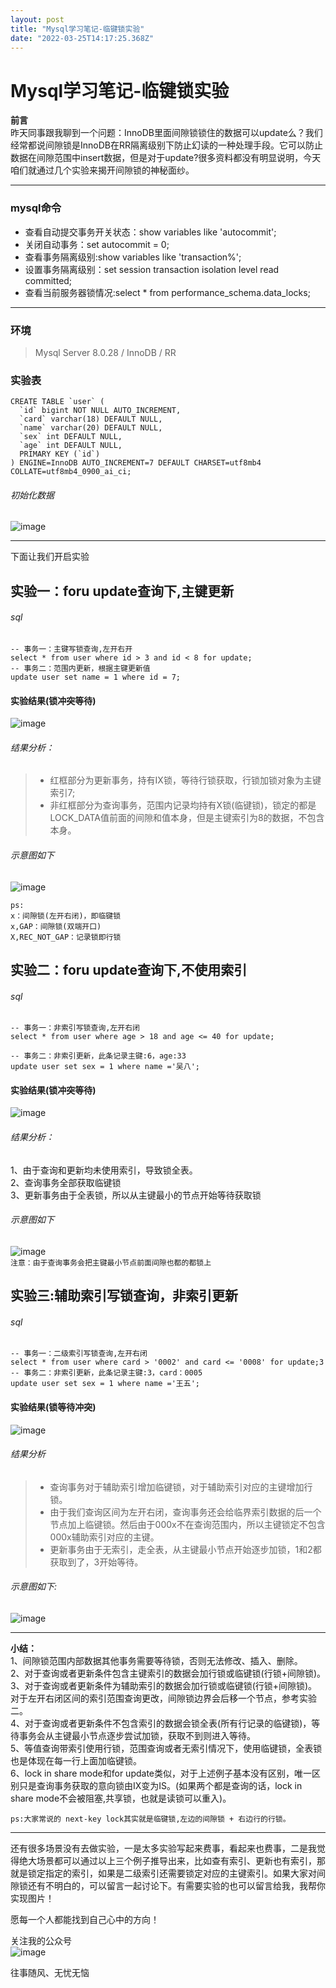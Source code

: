```yaml
---
layout: post
title: "Mysql学习笔记-临键锁实验"
date: "2022-03-25T14:17:25.368Z"
---
```

Mysql学习笔记-临键锁实验
===============

**前言**  
昨天同事跟我聊到一个问题：InnoDB里面间隙锁锁住的数据可以update么？我们经常都说间隙锁是InnoDB在RR隔离级别下防止幻读的一种处理手段。它可以防止数据在间隙范围中insert数据，但是对于update?很多资料都没有明显说明，今天咱们就通过几个实验来揭开间隙锁的神秘面纱。

* * *

### mysql命令

*   查看自动提交事务开关状态：show variables like 'autocommit';
*   关闭自动事务：set autocommit = 0;
*   查看事务隔离级别:show variables like 'transaction%';
*   设置事务隔离级别：set session transaction isolation level read committed;
*   查看当前服务器锁情况:select \* from performance\_schema.data\_locks;

* * *

### 环境

> Mysql Server 8.0.28 / InnoDB / RR

### 实验表

    CREATE TABLE `user` (
      `id` bigint NOT NULL AUTO_INCREMENT,
      `card` varchar(18) DEFAULT NULL,
      `name` varchar(20) DEFAULT NULL,
      `sex` int DEFAULT NULL,
      `age` int DEFAULT NULL,
      PRIMARY KEY (`id`)
    ) ENGINE=InnoDB AUTO_INCREMENT=7 DEFAULT CHARSET=utf8mb4 COLLATE=utf8mb4_0900_ai_ci;
    

###### 初始化数据

![image](https://img2022.cnblogs.com/blog/2053610/202203/2053610-20220325174601480-202813215.png)

* * *

下面让我们开启实验

实验一：foru update查询下,主键更新
-----------------------

###### sql

    -- 事务一：主键写锁查询,左开右开
    select * from user where id > 3 and id < 8 for update;
    -- 事务二：范围内更新，根据主键更新值
    update user set name = 1 where id = 7;
    

#### 实验结果(锁冲突等待)

![image](https://img2022.cnblogs.com/blog/2053610/202203/2053610-20220325174756712-403312223.png)

###### 结果分析：

> *   红框部分为更新事务，持有IX锁，等待行锁获取，行锁加锁对象为主键索引7;
> *   非红框部分为查询事务，范围内记录均持有X锁(临键锁)，锁定的都是LOCK\_DATA值前面的间隙和值本身，但是主键索引为8的数据，不包含本身。

###### 示意图如下

![image](https://img2022.cnblogs.com/blog/2053610/202203/2053610-20220325174900567-138495397.png)

    ps:
    x：间隙锁(左开右闭)，即临键锁
    x,GAP：间隙锁(双端开口)
    X,REC_NOT_GAP：记录锁即行锁
    

实验二：foru update查询下,不使用索引
------------------------

###### sql

    -- 事务一：非索引写锁查询,左开右闭
    select * from user where age > 18 and age <= 40 for update;
    
    -- 事务二：非索引更新，此条记录主键:6，age:33
    update user set sex = 1 where name ='吴八';
    

#### 实验结果(锁冲突等待)

![image](https://img2022.cnblogs.com/blog/2053610/202203/2053610-20220325175139876-1292029433.png)

###### 结果分析：

1、由于查询和更新均未使用索引，导致锁全表。  
2、查询事务全部获取临键锁  
3、更新事务由于全表锁，所以从主键最小的节点开始等待获取锁

###### 示意图如下

![image](https://img2022.cnblogs.com/blog/2053610/202203/2053610-20220325175358377-1882763980.png)  
`注意：由于查询事务会把主键最小节点前面间隙也都的都锁上`

实验三:辅助索引写锁查询，非索引更新
------------------

###### sql

    -- 事务一：二级索引写锁查询,左开右闭
    select * from user where card > '0002' and card <= '0008' for update;3
    -- 事务二：非索引更新，此条记录主键:3，card：0005
    update user set sex = 1 where name ='王五';
    

#### 实验结果(锁等待冲突)

![image](https://img2022.cnblogs.com/blog/2053610/202203/2053610-20220325175808527-672684.png)

###### 结果分析

> *   查询事务对于辅助索引增加临键锁，对于辅助索引对应的主键增加行锁。
> *   由于我们查询区间为左开右闭，查询事务还会给临界索引数据的后一个节点加上临键锁。然后由于000x不在查询范围内，所以主键锁定不包含000x辅助索引对应的主键。
> *   更新事务由于无索引，走全表，从主键最小节点开始逐步加锁，1和2都获取到了，3开始等待。

###### 示意图如下:

![image](https://img2022.cnblogs.com/blog/2053610/202203/2053610-20220325180408631-1067110556.png)

* * *

**小结：**  
1、间隙锁范围内部数据其他事务需要等待锁，否则无法修改、插入、删除。  
2、对于查询或者更新条件包含主键索引的数据会加行锁或临键锁(行锁+间隙锁)。  
3、对于查询或者更新条件为辅助索引的数据会加行锁或临键锁(行锁+间隙锁)。对于左开右闭区间的索引范围查询更改，间隙锁边界会后移一个节点，参考实验二。  
4、对于查询或者更新条件不包含索引的数据会锁全表(所有行记录的临键锁)，等待事务会从主键最小节点逐步尝试加锁，获取不到则进入等待。  
5、等值查询带索引使用行锁，范围查询或者无索引情况下，使用临键锁，全表锁也是体现在每一行上面加临键锁。  
6、lock in share mode和for update类似，对于上述例子基本没有区别，唯一区别只是查询事务获取的意向锁由IX变为IS。(如果两个都是查询的话，lock in share mode不会被阻塞,共享锁，也就是读锁可以重入)。

`ps:大家常说的 next-key lock其实就是临键锁,左边的间隙锁 + 右边行的行锁。`

* * *

还有很多场景没有去做实验，一是太多实验写起来费事，看起来也费事，二是我觉得绝大场景都可以通过以上三个例子推导出来，比如查有索引、更新也有索引，那就是锁定指定的索引，如果是二级索引还需要锁定对应的主键索引。如果大家对间隙锁还有不明白的，可以留言一起讨论下。有需要实验的也可以留言给我，我帮你实现图片！

愿每一个人都能找到自己心中的方向！

关注我的公众号  
![image](https://img2022.cnblogs.com/blog/2053610/202203/2053610-20220325180142963-1242266508.jpg)

往事随风、无忧无恼